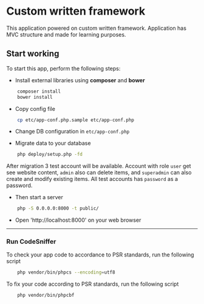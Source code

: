 # Custom written framework

This application powered on custom written framework. Application has MVC structure and made for learning purposes.

## Start working

To start this app, perform the following steps:

 - Install external libraries using **composer** and **bower**

```bash
    composer install
    bower install
```

 - Copy config file

```bash
    cp etc/app-conf.php.sample etc/app-conf.php
```

 - Change DB configuration in `etc/app-conf.php`

 - Migrate data to your database

```bash
    php deploy/setup.php -fd
```

After migration 3 test account will be available. Account with role `user` get see website content, `admin` also can delete items, and `superadmin` can also create and modify existing items. All test accounts has `password` as a password.

 - Then start a server

```bash
    php -S 0.0.0.0:8000 -t public/
```

- Open 'http://localhost:8000' on your web browser

********************************************************************************

### Run CodeSniffer

To check your app code to accordance to PSR standards, run the following script

```bash
    php vendor/bin/phpcs --encoding=utf8
```

To fix your code according to PSR standards, run the following script

```bash
    php vendor/bin/phpcbf
```
